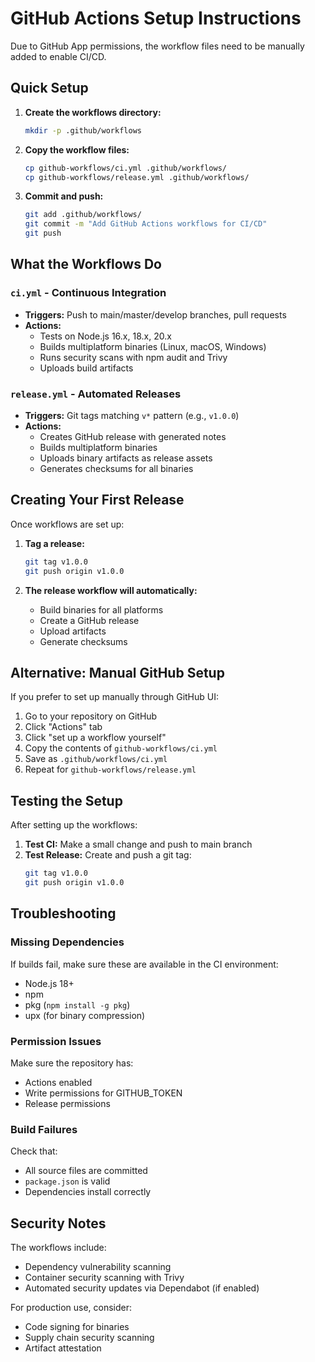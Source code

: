 # GitHub Actions Setup Instructions

Due to GitHub App permissions, the workflow files need to be manually added to enable CI/CD.

## Quick Setup

1. **Create the workflows directory:**
   ```bash
   mkdir -p .github/workflows
   ```

2. **Copy the workflow files:**
   ```bash
   cp github-workflows/ci.yml .github/workflows/
   cp github-workflows/release.yml .github/workflows/
   ```

3. **Commit and push:**
   ```bash
   git add .github/workflows/
   git commit -m "Add GitHub Actions workflows for CI/CD"
   git push
   ```

## What the Workflows Do

### `ci.yml` - Continuous Integration
- **Triggers:** Push to main/master/develop branches, pull requests
- **Actions:**
  - Tests on Node.js 16.x, 18.x, 20.x
  - Builds multiplatform binaries (Linux, macOS, Windows)
  - Runs security scans with npm audit and Trivy
  - Uploads build artifacts

### `release.yml` - Automated Releases
- **Triggers:** Git tags matching `v*` pattern (e.g., `v1.0.0`)
- **Actions:**
  - Creates GitHub release with generated notes
  - Builds multiplatform binaries
  - Uploads binary artifacts as release assets
  - Generates checksums for all binaries

## Creating Your First Release

Once workflows are set up:

1. **Tag a release:**
   ```bash
   git tag v1.0.0
   git push origin v1.0.0
   ```

2. **The release workflow will automatically:**
   - Build binaries for all platforms
   - Create a GitHub release
   - Upload artifacts
   - Generate checksums

## Alternative: Manual GitHub Setup

If you prefer to set up manually through GitHub UI:

1. Go to your repository on GitHub
2. Click "Actions" tab
3. Click "set up a workflow yourself"
4. Copy the contents of `github-workflows/ci.yml`
5. Save as `.github/workflows/ci.yml`
6. Repeat for `github-workflows/release.yml`

## Testing the Setup

After setting up the workflows:

1. **Test CI:** Make a small change and push to main branch
2. **Test Release:** Create and push a git tag:
   ```bash
   git tag v1.0.0
   git push origin v1.0.0
   ```

## Troubleshooting

### Missing Dependencies
If builds fail, make sure these are available in the CI environment:
- Node.js 18+
- npm
- pkg (`npm install -g pkg`)
- upx (for binary compression)

### Permission Issues
Make sure the repository has:
- Actions enabled
- Write permissions for GITHUB_TOKEN
- Release permissions

### Build Failures
Check that:
- All source files are committed
- `package.json` is valid
- Dependencies install correctly

## Security Notes

The workflows include:
- Dependency vulnerability scanning
- Container security scanning with Trivy
- Automated security updates via Dependabot (if enabled)

For production use, consider:
- Code signing for binaries
- Supply chain security scanning
- Artifact attestation